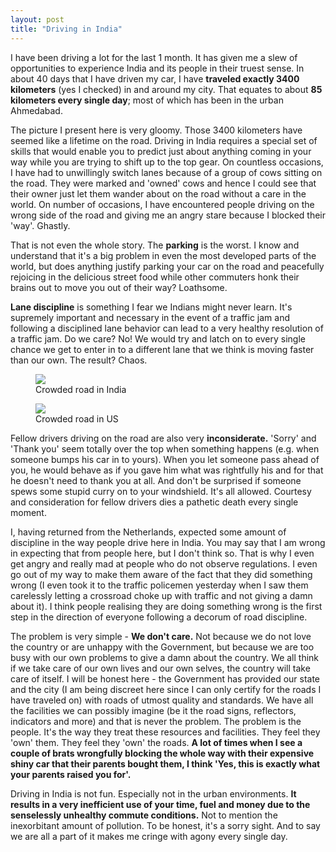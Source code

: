 ```yaml
---
layout: post
title: "Driving in India"
---
```


I have been driving a lot for the last 1 month. It has given me a slew of opportunities to experience India and its people in their truest sense. In about 40 days that I have driven my car, I have **traveled exactly 3400 kilometers** (yes I checked) in and around my city. That equates to about **85 kilometers every single day**; most of which has been in the urban Ahmedabad. 

The picture I present here is very gloomy. Those 3400 kilometers have seemed like a lifetime on the road. Driving in India requires a special set of skills that would enable you to predict just about anything coming in your way while you are trying to shift up to the top gear. On countless occasions, I have had to unwillingly switch lanes because of a group of cows sitting on the road. They were marked and 'owned' cows and hence I could see that their owner just let them wander about on the road without a care in the world. On number of occasions, I have encountered people driving on the wrong side of the road and giving me an angry stare because I blocked their 'way'. Ghastly.

That is not even the whole story. The **parking** is the worst. I know and understand that it's a big problem in even the most developed parts of the world, but does anything justify parking your car on the road and peacefully rejoicing in the delicious street food while other commuters honk their brains out to move you out of their way? Loathsome. 

**Lane discipline** is something I fear we Indians might never learn. It's supremely important and necessary in the event of a traffic jam and following a disciplined lane behavior can lead to a very healthy resolution of a traffic jam. Do we care? No! We would try and latch on to every single chance we get to enter in to a different lane that we think is moving faster than our own. The result? Chaos.

<figure>
	<img src="{{ site.url }}/images/india.jpeg">
	<figcaption>Crowded road in India</figcaption>
</figure>
<figure>
	<img src="{{ site.url }}/images/usa.jpeg">
	<figcaption>Crowded road in US</figcaption>
</figure>

Fellow drivers driving on the road are also very **inconsiderate.** 'Sorry' and 'Thank you' seem totally over the top when something happens (e.g. when someone bumps his car in to yours). When you let someone pass ahead of you, he would behave as if you gave him what was rightfully his and for that he doesn't need to thank you at all. And don't be surprised if someone spews some stupid curry on to your windshield. It's all allowed. Courtesy and consideration for fellow drivers dies a pathetic death every single moment. 

I, having returned from the Netherlands, expected some amount of discipline in the way people drive here in India. You may say that I am wrong in expecting that from people here, but I don't think so. That is why I even get angry and really mad at people who do not observe regulations. I even go out of my way to make them aware of the fact that they did something wrong (I even took it to the traffic policemen yesterday when I saw them carelessly letting a crossroad choke up with traffic and not giving a damn about it). I think people realising they are doing something wrong is the first step in the direction of everyone following a decorum of road discipline. 

The problem is very simple - **We don't care.** Not because we do not love the country or are unhappy with the Government, but because we are too busy with our own problems to give a damn about the country. We all think if we take care of our own lives and our own selves, the country will take care of itself. I will be honest here - the Government has provided our state and the city (I am being discreet here since I can only certify for the roads I have traveled on) with roads of utmost quality and standards. We have all the facilities we can possibly imagine (be it the road signs, reflectors, indicators and more) and that is never the problem. The problem is the people. It's the way they treat these resources and facilities. They feel they 'own' them. They feel they 'own' the roads. **A lot of times when I see a couple of brats wrongfully blocking the whole way with their expensive shiny car that their parents bought them, I think 'Yes, this is exactly what your parents raised you for'.**

Driving in India is not fun. Especially not in the urban environments. **It results in a very inefficient use of your time, fuel and money due to the senselessly unhealthy commute conditions.** Not to mention the inexorbitant amount of pollution. To be honest, it's a sorry sight. And to say we are all a part of it makes me cringe with agony every single day.